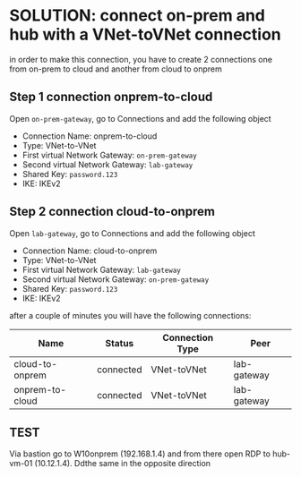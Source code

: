 # SOLUTION: connect on-prem and hub with a VNet-toVNet connection
in order to make this connection, you have to create 2 connections one from on-prem to cloud and another from cloud to onprem

## Step 1 connection onprem-to-cloud
Open `on-prem-gateway`, go to Connections and add the following object
* Connection Name: onprem-to-cloud
* Type: VNet-to-VNet
* First virtual Network Gateway:  `on-prem-gateway`
* Second virtual Network Gateway: `lab-gateway`
* Shared Key: `password.123`
* IKE: IKEv2

## Step 2 connection cloud-to-onprem
Open `lab-gateway`, go to Connections and add the following object
* Connection Name: cloud-to-onprem
* Type: VNet-to-VNet
* First virtual Network Gateway:  `lab-gateway`
* Second virtual Network Gateway: `on-prem-gateway`
* Shared Key: `password.123`
* IKE: IKEv2

after a couple of minutes you will have the following connections:

| Name | Status | Connection Type | Peer |
|---|---|---|---|
|cloud-to-onprem | connected  |VNet-toVNet| lab-gateway |
|onprem-to-cloud | connected |VNet-toVNet| lab-gateway |

## TEST
Via bastion go to W10onprem (192.168.1.4) and from there open RDP to hub-vm-01 (10.12.1.4).
Ddthe same in the opposite direction